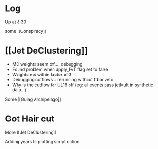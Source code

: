 


# Log

Up at 8:30 

some [[Conspiracy]]

# [[Jet DeClustering]]
- MC weights seem off.... debugging
- Found problem when apply_FvT flag set to false
- Weights not within factor of 2
- Debugging cutflows... rerunning without ttbar veto 
- Why is the cutflow for UL16 off (eg: all events pass jetMult in synthetic data...)


Some [[Gulag Archipelago]]

# Got Hair cut

More [[Jet DeClustering]]

Adding years to plotting script option
